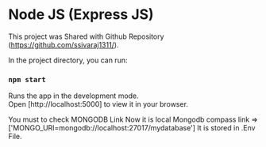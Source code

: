 #  Node JS (Express JS)

This project was Shared with Github Repository (https://github.com/ssivaraj1311/).

In the project directory, you can run:

### `npm start`

Runs the app in the development mode.\
Open [http://localhost:5000] to view it in your browser.

You must to check MONGODB Link 
Now it is local Mongodb compass link =>['MONGO_URI=mongodb://localhost:27017/mydatabase']
It is stored in .Env File.